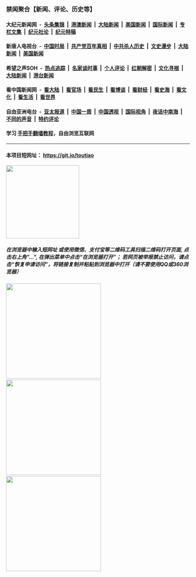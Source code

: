 ### 禁闻聚合【新闻、评论、历史等】

#### 大纪元新闻网 &nbsp;-&nbsp; [头条集锦](indexes/E头条集锦.md?t=03160102) &nbsp;|&nbsp; [港澳新闻](indexes/E港澳新闻.md?t=03160102)  &nbsp;|&nbsp; [大陆新闻](indexes/E大陆新闻.md?t=03160102) &nbsp;|&nbsp; [美国新闻](indexes/E美国新闻.md?t=03160102) &nbsp;|&nbsp; [国际新闻](indexes/E国际新闻.md?t=03160102) &nbsp;|&nbsp; [专栏文集](indexes/E专栏文集.md?t=03160102) &nbsp;|&nbsp; [纪元社论](indexes/E纪元社论.md?t=03160102) &nbsp;|&nbsp; [纪元特稿](indexes/E纪元特稿.md?t=03160102) 

#### 新唐人电视台 &nbsp;-&nbsp; [中国时局](indexes/N中国时局.md?t=03160102) &nbsp;|&nbsp; [共产党百年真相](indexes/N共产党百年真相.md?t=03160102) &nbsp;|&nbsp; [中共杀人历史](indexes/N中共杀人历史.md?t=03160102) &nbsp;|&nbsp; [文史漫步](indexes/N文史漫步.md?t=03160102) &nbsp;|&nbsp; [大陆新闻](indexes/N大陆新闻.md?t=03160102) &nbsp;|&nbsp; [美国新闻](indexes/N美国新闻.md?t=03160102)

#### 希望之声SOH &nbsp;-&nbsp; [热点追踪](indexes/H热点追踪.md?t=03160102) &nbsp;|&nbsp; [名家谈时事](indexes/H名家谈时事.md?t=03160102) &nbsp;|&nbsp; [个人评论](indexes/H个人评论.md?t=03160102)  &nbsp;|&nbsp; [红朝解密](indexes/H红朝解密.md?t=03160102) &nbsp;|&nbsp; [文化寻根](indexes/H文化寻根.md?t=03160102) &nbsp;|&nbsp; [大陆新闻](indexes/H大陆新闻.md?t=03160102) &nbsp;|&nbsp; [港台新闻](indexes/H港台新闻.md?t=03160102)

#### 看中国新闻网 &nbsp;-&nbsp; [看大陆](indexes/S看大陆.md?t=03160102) &nbsp;|&nbsp; [看官场](indexes/S看官场.md?t=03160102) &nbsp;|&nbsp; [看民生](indexes/S看民生.md?t=03160102)  &nbsp;|&nbsp; [看博谈](indexes/S看博谈.md?t=03160102) &nbsp;|&nbsp; [看财经](indexes/S看财经.md?t=03160102) &nbsp;|&nbsp; [看史海](indexes/S看史海.md?t=03160102) &nbsp;|&nbsp; [看文化](indexes/S看文化.md?t=03160102) &nbsp;|&nbsp; [看生活](indexes/S看生活.md?t=03160102) &nbsp;|&nbsp; [看世界](indexes/S看世界.md?t=03160102)

#### 自由亚洲电台 &nbsp;-&nbsp; [亚太报道](indexes/R亚太报道.md?t=03160102) &nbsp;|&nbsp; [中国一周](indexes/R中国一周.md?t=03160102) &nbsp;|&nbsp; [中国透视](indexes/R中国透视.md?t=03160102)  &nbsp;|&nbsp; [国际视角](indexes/R国际视角.md?t=03160102) &nbsp;|&nbsp; [夜话中南海](indexes/R夜话中南海.md?t=03160102) &nbsp;|&nbsp; [不同的声音](indexes/R不同的声音.md?t=03160102) &nbsp;|&nbsp; [特约评论](indexes/R特约评论.md?t=03160102)

#### 学习 [手把手翻墙教程](https://github.com/gfw-breaker/guides/wiki)，自由浏览互联网

----

#### 本项目短网址： https://git.io/toutiao
<img src="https://raw.githubusercontent.com/gfw-breaker/banned-news/master/scripts/img/qr.png" width="200px"/>  

##### 在浏览器中输入短网址 或使用微信、支付宝等二维码工具扫描二维码打开页面, 点击右上角"...", 在弹出菜单中点击“在浏览器打开”； 若网页被举报禁止访问，请点击“恢复申请访问”，将链接复制并粘贴到浏览器中打开（请不要使用QQ或360浏览器）

<img src="https://raw.githubusercontent.com/gfw-breaker/banned-news/master/scripts/img/1.png" width="260px"/> &nbsp; <img src="https://raw.githubusercontent.com/gfw-breaker/banned-news/master/scripts/img/2.png" width="260px"/> &nbsp; <img src="https://raw.githubusercontent.com/gfw-breaker/banned-news/master/scripts/img/3.png" width="260px"/>
